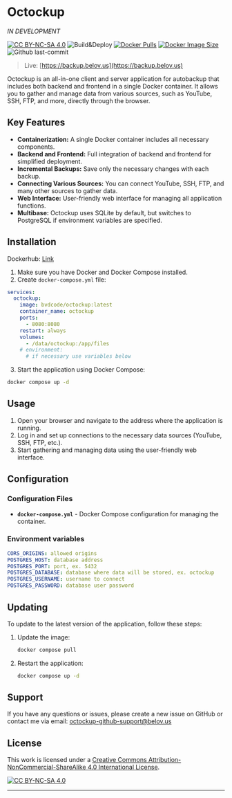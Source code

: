 # Octockup
_IN DEVELOPMENT_

[![CC BY-NC-SA 4.0][cc-by-nc-sa-shield]][cc-by-nc-sa]
![Build&Deploy](https://github.com/bvdcode/Octockup/actions/workflows/docker-image.yml/badge.svg) 
[![Docker Pulls](https://badgen.net/docker/pulls/bvdcode/octockup?icon=docker&label=pulls)](https://hub.docker.com/r/bvdcode/octockup/)
[![Docker Image Size](https://badgen.net/docker/size/bvdcode/octockup?icon=docker&label=image%20size)](https://hub.docker.com/r/bvdcode/octockup/)
![Github last-commit](https://img.shields.io/github/last-commit/bvdcode/Octockup)

>Live: [https://backup.belov.us](https://backup.belov.us)

Octockup is an all-in-one client and server application for autobackup that includes both backend and frontend in a single Docker container. It allows you to gather and manage data from various sources, such as YouTube, SSH, FTP, and more, directly through the browser.

## Key Features

- **Containerization:** A single Docker container includes all necessary components.
- **Backend and Frontend:** Full integration of backend and frontend for simplified deployment.
- **Incremental Backups:** Save only the necessary changes with each backup.
- **Connecting Various Sources:** You can connect YouTube, SSH, FTP, and many other sources to gather data.
- **Web Interface:** User-friendly web interface for managing all application functions.
- **Multibase:** Octockup uses SQLite by default, but switches to PostgreSQL if environment variables are specified.

## Installation


Dockerhub: [Link](https://hub.docker.com/r/bvdcode/octockup)

1. Make sure you have Docker and Docker Compose installed.
2. Create `docker-compose.yml` file:
```yaml
services:
  octockup:
    image: bvdcode/octockup:latest
    container_name: octockup
    ports:
      - 8080:8080
    restart: always
    volumes:
      - /data/octockup:/app/files
    # environment:
      # if necessary use variables below
```
3. Start the application using Docker Compose:
```bash
docker compose up -d
```


## Usage

1. Open your browser and navigate to the address where the application is running.
2. Log in and set up connections to the necessary data sources (YouTube, SSH, FTP, etc.).
3. Start gathering and managing data using the user-friendly web interface.

## Configuration

### Configuration Files

- **`docker-compose.yml`** - Docker Compose configuration for managing the container.


### Environment variables

```yaml
CORS_ORIGINS: allowed origins
POSTGRES_HOST: database address
POSTGRES_PORT: port, ex. 5432
POSTGRES_DATABASE: database where data will be stored, ex. octockup
POSTGRES_USERNAME: username to connect
POSTGRES_PASSWORD: database user password
```

## Updating

To update to the latest version of the application, follow these steps:

1. Update the image:
    ```bash
    docker compose pull
    ```
3. Restart the application:
    ```bash
    docker compose up -d
    ```

## Support

If you have any questions or issues, please create a new issue on GitHub or contact me via email: octockup-github-support@belov.us

## License

This work is licensed under a
[Creative Commons Attribution-NonCommercial-ShareAlike 4.0 International License][cc-by-nc-sa].

[![CC BY-NC-SA 4.0][cc-by-nc-sa-image]][cc-by-nc-sa]

[cc-by-nc-sa]: http://creativecommons.org/licenses/by-nc-sa/4.0/
[cc-by-nc-sa-image]: https://licensebuttons.net/l/by-nc-sa/4.0/88x31.png
[cc-by-nc-sa-shield]: https://img.shields.io/badge/License-CC%20BY--NC--SA%204.0-lightgrey.svg

---
